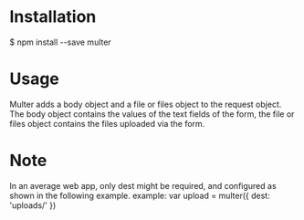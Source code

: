 # Installation
$ npm install --save multer

# Usage
Multer adds a body object and a file or files object to the request object. The body object contains the values of the text fields of the form, the file or files object contains the files uploaded via the form.

# Note
In an average web app, only dest might be required, and configured as shown in the following example. 
example:
var upload = multer({ dest: 'uploads/' })
